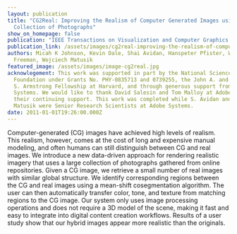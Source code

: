 ```yaml
---
layout: publication
title: "CG2Real: Improving the Realism of Computer Generated Images using a
  Collection of Photographs"
show_on_homepage: false
publication: "IEEE Transactions on Visualization and Computer Graphics 17 (2011): 1273-1285"
publication_link: /assets/images/cg2real-improving-the-realism-of-computer-generated-images-using-a-collection-of-photographs.pdf
authors: Micah K Johnson, Kevin Dale, Shai Avidan, Hanspeter Pfister, William T
  Freeman, Wojciech Matusik
featured_image: /assets/images/image-cg2real.jpg
acknowlegement: This work was supported in part by the National Science
  Foundation under Grants No. PHY-0835713 and 0739255, the John A. and Elizabeth
  S. Armstrong Fellowship at Harvard, and through generous support from Adobe
  Systems. We would like to thank David Salesin and Tom Malloy at Adobe for
  their continuing support. This work was completed while S. Avidan and W.
  Matusik were Senior Research Scientists at Adobe Systems.
date: 2011-01-01T19:26:00.000Z
---
```

Computer-generated (CG) images have achieved high levels of realism. This realism, however, comes at the cost of long and expensive manual modeling, and often humans can still distinguish between CG and real images. We introduce a new data-driven approach for rendering realistic imagery that uses a large collection of photographs gathered from online repositories. Given a CG image, we retrieve a small number of real images with similar global structure. We identify corresponding regions between the CG and real images using a mean-shift cosegmentation algorithm. The user can then automatically transfer color, tone, and texture from matching regions to the CG image. Our system only uses image processing operations and does not require a 3D model of the scene, making it fast and easy to integrate into digital content creation workflows. Results of a user study show that our hybrid images appear more realistic than the originals.